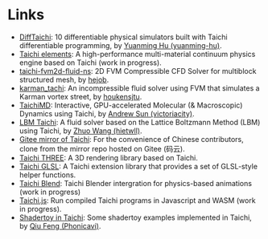 # Links

- [DiffTaichi](https://github.com/yuanming-hu/difftaichi): 10 differentiable physical simulators built with Taichi differentiable programming, by [Yuanming Hu (yuanming-hu)](https://github.com/yuanming-hu).
- [Taichi elements](https://github.com/taichi-dev/taichi_elements): A high-performance multi-material continuum physics engine based on Taichi (work in progress).
- [taichi-fvm2d-fluid-ns](https://github.com/hejob/taichi-fvm2d-fluid-ns/): 2D FVM Compressible CFD Solver for multiblock structured mesh, by [hejob](https://github.com/hejob).
- [karman_tachi](https://github.com/houkensjtu/karman_taichi): An incompressible fluid solver using FVM that simulates a Karman vortex street, by [houkensjtu](https://github.com/houkensjtu).
- [TaichiMD](https://github.com/victoriacity/taichimd): Interactive, GPU-accelerated Molecular (& Macroscopic) Dynamics using Taichi, by [Andrew Sun (victoriacity)](https://github.com/victoriacity).
- [LBM Taichi](https://github.com/hietwll/LBM_Taichi): A fluid solver based on the Lattice Boltzmann Method (LBM) using Taichi, by [Zhuo Wang (hietwll)](https://github.com/hietwll).
- [Gitee mirror of Taichi](https://gitee.com/mirrors/Taichi): For the convenience of Chinese contributors, clone from the mirror repo hosted on Gitee (码云).
- [Taichi THREE](https://github.com/taichi-dev/taichi_three): A 3D rendering library based on Taichi.
- [Taichi GLSL](https://github.com/taichi-dev/taichi_glsl): A Taichi extension library that provides a set of GLSL-style helper functions.
- [Taichi Blend](https://github.com/taichi-dev/taichi_blend): Taichi Blender intergration for physics-based animations (work in progress)
- [Taichi.js](https://github.com/taichi-dev/taichi.js): Run compiled Taichi programs in Javascript and WASM (work in progress).
- [Shadertoy in Taichi](https://github.com/Phonicavi/Shadertoy-taichi): Some shadertoy examples implemented in Taichi, by [Qiu Feng (Phonicavi)](https://github.com/Phonicavi).
